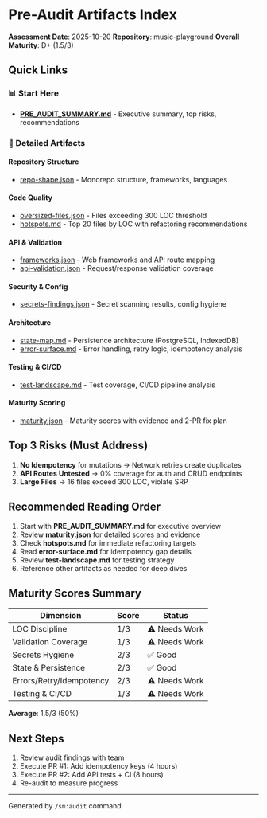 # Pre-Audit Artifacts Index

**Assessment Date**: 2025-10-20
**Repository**: music-playground
**Overall Maturity**: D+ (1.5/3)

## Quick Links

### 📊 Start Here
- [**PRE_AUDIT_SUMMARY.md**](./PRE_AUDIT_SUMMARY.md) - Executive summary, top risks, recommendations

### 📁 Detailed Artifacts

#### Repository Structure
- [repo-shape.json](./repo-shape.json) - Monorepo structure, frameworks, languages

#### Code Quality
- [oversized-files.json](./oversized-files.json) - Files exceeding 300 LOC threshold
- [hotspots.md](./hotspots.md) - Top 20 files by LOC with refactoring recommendations

#### API & Validation
- [frameworks.json](./frameworks.json) - Web frameworks and API route mapping
- [api-validation.json](./api-validation.json) - Request/response validation coverage

#### Security & Config
- [secrets-findings.json](./secrets-findings.json) - Secret scanning results, config hygiene

#### Architecture
- [state-map.md](./state-map.md) - Persistence architecture (PostgreSQL, IndexedDB)
- [error-surface.md](./error-surface.md) - Error handling, retry logic, idempotency analysis

#### Testing & CI/CD
- [test-landscape.md](./test-landscape.md) - Test coverage, CI/CD pipeline analysis

#### Maturity Scoring
- [maturity.json](./maturity.json) - Maturity scores with evidence and 2-PR fix plan

## Top 3 Risks (Must Address)

1. **No Idempotency** for mutations → Network retries create duplicates
2. **API Routes Untested** → 0% coverage for auth and CRUD endpoints
3. **Large Files** → 16 files exceed 300 LOC, violate SRP

## Recommended Reading Order

1. Start with **PRE_AUDIT_SUMMARY.md** for executive overview
2. Review **maturity.json** for detailed scores and evidence
3. Check **hotspots.md** for immediate refactoring targets
4. Read **error-surface.md** for idempotency gap details
5. Review **test-landscape.md** for testing strategy
6. Reference other artifacts as needed for deep dives

## Maturity Scores Summary

| Dimension | Score | Status |
|-----------|-------|--------|
| LOC Discipline | 1/3 | ⚠️ Needs Work |
| Validation Coverage | 1/3 | ⚠️ Needs Work |
| Secrets Hygiene | 2/3 | ✅ Good |
| State & Persistence | 2/3 | ✅ Good |
| Errors/Retry/Idempotency | 2/3 | ⚠️ Needs Work |
| Testing & CI/CD | 1/3 | ⚠️ Needs Work |

**Average**: 1.5/3 (50%)

## Next Steps

1. Review audit findings with team
2. Execute PR #1: Add idempotency keys (4 hours)
3. Execute PR #2: Add API tests + CI (8 hours)
4. Re-audit to measure progress

---

Generated by `/sm:audit` command

